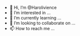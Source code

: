 - 👋 Hi, I’m @Harolivience
- 👀 I’m interested in ...
- 🌱 I’m currently learning ...
- 💞️ I’m looking to collaborate on ...
- 📫 How to reach me ...

<!---
Harolivience/Harolivience is a ✨ special ✨ repository because its `README.md` (this file) appears on your GitHub profile.
You can click the Preview link to take a look at your changes.
--->
